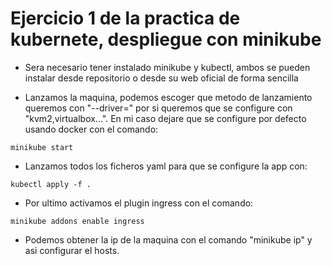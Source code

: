 # Ejercicio 1 de la practica de kubernete, despliegue con minikube

* Sera necesario tener instalado minikube y kubectl, ambos se pueden instalar desde repositorio o desde su web oficial de forma sencilla

* Lanzamos la maquina, podemos escoger que metodo de lanzamiento queremos con "--driver=" por si queremos que se configure con "kvm2,virtualbox...". En mi caso dejare que se configure por defecto usando docker con el comando:

```
minikube start
```

* Lanzamos todos los ficheros yaml para que se configure la app con:

```
kubectl apply -f .
```

* Por ultimo activamos el plugin ingress con el comando:

```
minikube addons enable ingress
```

* Podemos obtener la ip de la maquina con el comando "minikube ip" y asi configurar el hosts.